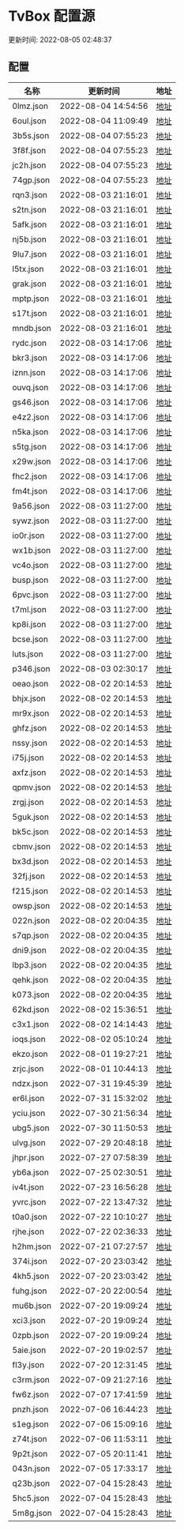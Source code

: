 
# TvBox 配置源

更新时间: 2022-08-05 02:48:37


## 配置

|   名称  | 更新时间  |地址  |
|  ----  | ----  |----  |
|  0lmz.json | 2022-08-04 14:54:56 |[地址](https://box.okeybox.top/tv/0lmz.json) |
|  6oul.json | 2022-08-04 11:09:49 |[地址](https://box.okeybox.top/tv/6oul.json) |
|  3b5s.json | 2022-08-04 07:55:23 |[地址](https://box.okeybox.top/tv/3b5s.json) |
|  3f8f.json | 2022-08-04 07:55:23 |[地址](https://box.okeybox.top/tv/3f8f.json) |
|  jc2h.json | 2022-08-04 07:55:23 |[地址](https://box.okeybox.top/tv/jc2h.json) |
|  74gp.json | 2022-08-04 07:55:23 |[地址](https://box.okeybox.top/tv/74gp.json) |
|  rqn3.json | 2022-08-03 21:16:01 |[地址](https://box.okeybox.top/tv/rqn3.json) |
|  s2tn.json | 2022-08-03 21:16:01 |[地址](https://box.okeybox.top/tv/s2tn.json) |
|  5afk.json | 2022-08-03 21:16:01 |[地址](https://box.okeybox.top/tv/5afk.json) |
|  nj5b.json | 2022-08-03 21:16:01 |[地址](https://box.okeybox.top/tv/nj5b.json) |
|  9lu7.json | 2022-08-03 21:16:01 |[地址](https://box.okeybox.top/tv/9lu7.json) |
|  l5tx.json | 2022-08-03 21:16:01 |[地址](https://box.okeybox.top/tv/l5tx.json) |
|  grak.json | 2022-08-03 21:16:01 |[地址](https://box.okeybox.top/tv/grak.json) |
|  mptp.json | 2022-08-03 21:16:01 |[地址](https://box.okeybox.top/tv/mptp.json) |
|  s17t.json | 2022-08-03 21:16:01 |[地址](https://box.okeybox.top/tv/s17t.json) |
|  mndb.json | 2022-08-03 21:16:01 |[地址](https://box.okeybox.top/tv/mndb.json) |
|  rydc.json | 2022-08-03 14:17:06 |[地址](https://box.okeybox.top/tv/rydc.json) |
|  bkr3.json | 2022-08-03 14:17:06 |[地址](https://box.okeybox.top/tv/bkr3.json) |
|  iznn.json | 2022-08-03 14:17:06 |[地址](https://box.okeybox.top/tv/iznn.json) |
|  ouvq.json | 2022-08-03 14:17:06 |[地址](https://box.okeybox.top/tv/ouvq.json) |
|  gs46.json | 2022-08-03 14:17:06 |[地址](https://box.okeybox.top/tv/gs46.json) |
|  e4z2.json | 2022-08-03 14:17:06 |[地址](https://box.okeybox.top/tv/e4z2.json) |
|  n5ka.json | 2022-08-03 14:17:06 |[地址](https://box.okeybox.top/tv/n5ka.json) |
|  s5tg.json | 2022-08-03 14:17:06 |[地址](https://box.okeybox.top/tv/s5tg.json) |
|  x29w.json | 2022-08-03 14:17:06 |[地址](https://box.okeybox.top/tv/x29w.json) |
|  fhc2.json | 2022-08-03 14:17:06 |[地址](https://box.okeybox.top/tv/fhc2.json) |
|  fm4t.json | 2022-08-03 14:17:06 |[地址](https://box.okeybox.top/tv/fm4t.json) |
|  9a56.json | 2022-08-03 11:27:00 |[地址](https://box.okeybox.top/tv/9a56.json) |
|  sywz.json | 2022-08-03 11:27:00 |[地址](https://box.okeybox.top/tv/sywz.json) |
|  io0r.json | 2022-08-03 11:27:00 |[地址](https://box.okeybox.top/tv/io0r.json) |
|  wx1b.json | 2022-08-03 11:27:00 |[地址](https://box.okeybox.top/tv/wx1b.json) |
|  vc4o.json | 2022-08-03 11:27:00 |[地址](https://box.okeybox.top/tv/vc4o.json) |
|  busp.json | 2022-08-03 11:27:00 |[地址](https://box.okeybox.top/tv/busp.json) |
|  6pvc.json | 2022-08-03 11:27:00 |[地址](https://box.okeybox.top/tv/6pvc.json) |
|  t7ml.json | 2022-08-03 11:27:00 |[地址](https://box.okeybox.top/tv/t7ml.json) |
|  kp8i.json | 2022-08-03 11:27:00 |[地址](https://box.okeybox.top/tv/kp8i.json) |
|  bcse.json | 2022-08-03 11:27:00 |[地址](https://box.okeybox.top/tv/bcse.json) |
|  luts.json | 2022-08-03 11:27:00 |[地址](https://box.okeybox.top/tv/luts.json) |
|  p346.json | 2022-08-03 02:30:17 |[地址](https://box.okeybox.top/tv/p346.json) |
|  oeao.json | 2022-08-02 20:14:53 |[地址](https://box.okeybox.top/tv/oeao.json) |
|  bhjx.json | 2022-08-02 20:14:53 |[地址](https://box.okeybox.top/tv/bhjx.json) |
|  mr9x.json | 2022-08-02 20:14:53 |[地址](https://box.okeybox.top/tv/mr9x.json) |
|  ghfz.json | 2022-08-02 20:14:53 |[地址](https://box.okeybox.top/tv/ghfz.json) |
|  nssy.json | 2022-08-02 20:14:53 |[地址](https://box.okeybox.top/tv/nssy.json) |
|  i75j.json | 2022-08-02 20:14:53 |[地址](https://box.okeybox.top/tv/i75j.json) |
|  axfz.json | 2022-08-02 20:14:53 |[地址](https://box.okeybox.top/tv/axfz.json) |
|  qpmv.json | 2022-08-02 20:14:53 |[地址](https://box.okeybox.top/tv/qpmv.json) |
|  zrgj.json | 2022-08-02 20:14:53 |[地址](https://box.okeybox.top/tv/zrgj.json) |
|  5guk.json | 2022-08-02 20:14:53 |[地址](https://box.okeybox.top/tv/5guk.json) |
|  bk5c.json | 2022-08-02 20:14:53 |[地址](https://box.okeybox.top/tv/bk5c.json) |
|  cbmv.json | 2022-08-02 20:14:53 |[地址](https://box.okeybox.top/tv/cbmv.json) |
|  bx3d.json | 2022-08-02 20:14:53 |[地址](https://box.okeybox.top/tv/bx3d.json) |
|  32fj.json | 2022-08-02 20:14:53 |[地址](https://box.okeybox.top/tv/32fj.json) |
|  f215.json | 2022-08-02 20:14:53 |[地址](https://box.okeybox.top/tv/f215.json) |
|  owsp.json | 2022-08-02 20:14:53 |[地址](https://box.okeybox.top/tv/owsp.json) |
|  022n.json | 2022-08-02 20:04:35 |[地址](https://box.okeybox.top/tv/022n.json) |
|  s7qp.json | 2022-08-02 20:04:35 |[地址](https://box.okeybox.top/tv/s7qp.json) |
|  dni9.json | 2022-08-02 20:04:35 |[地址](https://box.okeybox.top/tv/dni9.json) |
|  lbp3.json | 2022-08-02 20:04:35 |[地址](https://box.okeybox.top/tv/lbp3.json) |
|  qehk.json | 2022-08-02 20:04:35 |[地址](https://box.okeybox.top/tv/qehk.json) |
|  k073.json | 2022-08-02 20:04:35 |[地址](https://box.okeybox.top/tv/k073.json) |
|  62kd.json | 2022-08-02 15:36:51 |[地址](https://box.okeybox.top/tv/62kd.json) |
|  c3x1.json | 2022-08-02 14:14:43 |[地址](https://box.okeybox.top/tv/c3x1.json) |
|  ioqs.json | 2022-08-02 05:10:24 |[地址](https://box.okeybox.top/tv/ioqs.json) |
|  ekzo.json | 2022-08-01 19:27:21 |[地址](https://box.okeybox.top/tv/ekzo.json) |
|  zrjc.json | 2022-08-01 10:44:13 |[地址](https://box.okeybox.top/tv/zrjc.json) |
|  ndzx.json | 2022-07-31 19:45:39 |[地址](https://box.okeybox.top/tv/ndzx.json) |
|  er6l.json | 2022-07-31 15:32:02 |[地址](https://box.okeybox.top/tv/er6l.json) |
|  yciu.json | 2022-07-30 21:56:34 |[地址](https://box.okeybox.top/tv/yciu.json) |
|  ubg5.json | 2022-07-30 11:50:53 |[地址](https://box.okeybox.top/tv/ubg5.json) |
|  ulvg.json | 2022-07-29 20:48:18 |[地址](https://box.okeybox.top/tv/ulvg.json) |
|  jhpr.json | 2022-07-27 07:58:39 |[地址](https://box.okeybox.top/tv/jhpr.json) |
|  yb6a.json | 2022-07-25 02:30:51 |[地址](https://box.okeybox.top/tv/yb6a.json) |
|  iv4t.json | 2022-07-23 16:56:28 |[地址](https://box.okeybox.top/tv/iv4t.json) |
|  yvrc.json | 2022-07-22 13:47:32 |[地址](https://box.okeybox.top/tv/yvrc.json) |
|  t0a0.json | 2022-07-22 10:10:27 |[地址](https://box.okeybox.top/tv/t0a0.json) |
|  rjhe.json | 2022-07-22 02:36:33 |[地址](https://box.okeybox.top/tv/rjhe.json) |
|  h2hm.json | 2022-07-21 07:27:57 |[地址](https://box.okeybox.top/tv/h2hm.json) |
|  374i.json | 2022-07-20 23:03:42 |[地址](https://box.okeybox.top/tv/374i.json) |
|  4kh5.json | 2022-07-20 23:03:42 |[地址](https://box.okeybox.top/tv/4kh5.json) |
|  fuhg.json | 2022-07-20 22:00:54 |[地址](https://box.okeybox.top/tv/fuhg.json) |
|  mu6b.json | 2022-07-20 19:09:24 |[地址](https://box.okeybox.top/tv/mu6b.json) |
|  xci3.json | 2022-07-20 19:09:24 |[地址](https://box.okeybox.top/tv/xci3.json) |
|  0zpb.json | 2022-07-20 19:09:24 |[地址](https://box.okeybox.top/tv/0zpb.json) |
|  5aie.json | 2022-07-20 19:02:57 |[地址](https://box.okeybox.top/tv/5aie.json) |
|  fl3y.json | 2022-07-20 12:31:45 |[地址](https://box.okeybox.top/tv/fl3y.json) |
|  c3rm.json | 2022-07-09 21:27:16 |[地址](https://box.okeybox.top/tv/c3rm.json) |
|  fw6z.json | 2022-07-07 17:41:59 |[地址](https://box.okeybox.top/tv/fw6z.json) |
|  pnzh.json | 2022-07-06 16:44:23 |[地址](https://box.okeybox.top/tv/pnzh.json) |
|  s1eg.json | 2022-07-06 15:09:16 |[地址](https://box.okeybox.top/tv/s1eg.json) |
|  z74t.json | 2022-07-06 11:53:11 |[地址](https://box.okeybox.top/tv/z74t.json) |
|  9p2t.json | 2022-07-05 20:11:41 |[地址](https://box.okeybox.top/tv/9p2t.json) |
|  043n.json | 2022-07-05 17:33:17 |[地址](https://box.okeybox.top/tv/043n.json) |
|  q23b.json | 2022-07-04 15:28:43 |[地址](https://box.okeybox.top/tv/q23b.json) |
|  5hc5.json | 2022-07-04 15:28:43 |[地址](https://box.okeybox.top/tv/5hc5.json) |
|  5m8g.json | 2022-07-04 15:28:43 |[地址](https://box.okeybox.top/tv/5m8g.json) |
  
    